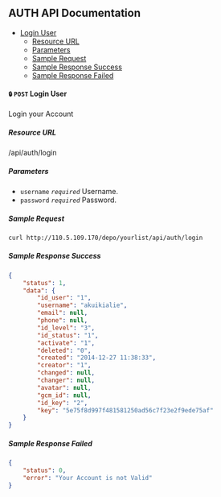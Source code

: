 ## AUTH API Documentation

- [Login User](#login-user)
    + [Resource URL](#login-user-url)
    + [Parameters](#login-user-param)
    + [Sample Request](#login-user-request)
    + [Sample Response Success](#login-user-response-success)
    + [Sample Response Failed](#login-user-response-failed)


#### <a name="login-user"></a> `🔒` `POST` Login User
Login your Account

##### <a name="login-user-url"></a> Resource URL
/api/auth/login

##### <a name="login-user-param"></a> Parameters
+ `username` _`required`_ Username.
+ `password` _`required`_ Password.

##### <a name="login-user-request"></a>Sample Request
````sh
curl http://110.5.109.170/depo/yourlist/api/auth/login
````

##### <a name="get-active-user-response-success"></a>Sample Response Success

````json
{
    "status": 1,
    "data": {
        "id_user": "1",
        "username": "akuikialie",
        "email": null,
        "phone": null,
        "id_level": "3",
        "id_status": "1",
        "activate": "1",
        "deleted": "0",
        "created": "2014-12-27 11:38:33",
        "creator": "1",
        "changed": null,
        "changer": null,
        "avatar": null,
        "gcm_id": null,
        "id_key": "2",
        "key": "5e75f8d997f481581250ad56c7f23e2f9ede75af"
    }
}
````
##### <a name="get-active-user-response-failed"></a>Sample Response Failed

````json
{
    "status": 0,
    "error": "Your Account is not Valid"
}
````
